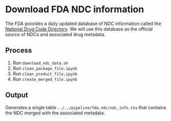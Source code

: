 # Download FDA NDC information

The FDA provides a daily updated database of NDC information called the [National Drug Code Directory](https://www.fda.gov/drugs/informationondrugs/ucm142438.htm).
We will use this database as the official source of NDCs and associated drug metadata.

## Process

1. Run `download_ndc_data.sh`
2. Run `clean_package_file.ipynb`
3. Run `clean_product_file.ipynb`
4. Run `create_merged_file.ipynb`

## Output

Generates a single table `../../pipeline/fda_ndc/ndc_info.tsv` that contains the NDC merged with the associated metadata.
